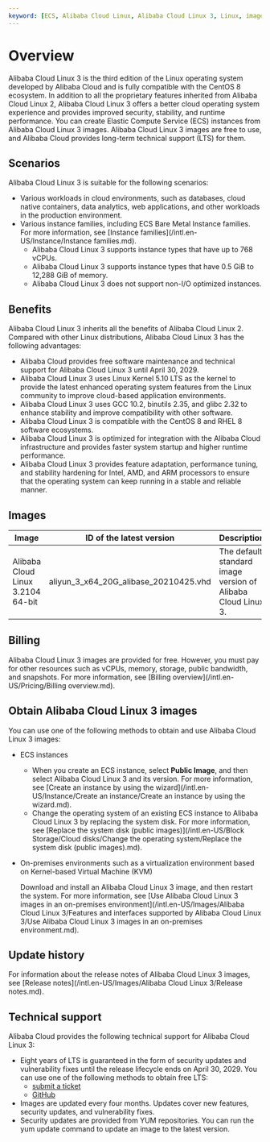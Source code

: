 ```yaml
---
keyword: [ECS, Alibaba Cloud Linux, Alibaba Cloud Linux 3, Linux, image, operating system]
---
```


# Overview

Alibaba Cloud Linux 3 is the third edition of the Linux operating system developed by Alibaba Cloud and is fully compatible with the CentOS 8 ecosystem. In addition to all the proprietary features inherited from Alibaba Cloud Linux 2, Alibaba Cloud Linux 3 offers a better cloud operating system experience and provides improved security, stability, and runtime performance. You can create Elastic Compute Service \(ECS\) instances from Alibaba Cloud Linux 3 images. Alibaba Cloud Linux 3 images are free to use, and Alibaba Cloud provides long-term technical support \(LTS\) for them.

## Scenarios

Alibaba Cloud Linux 3 is suitable for the following scenarios:

-   Various workloads in cloud environments, such as databases, cloud native containers, data analytics, web applications, and other workloads in the production environment.
-   Various instance families, including ECS Bare Metal Instance families. For more information, see [Instance families](/intl.en-US/Instance/Instance families.md).
    -   Alibaba Cloud Linux 3 supports instance types that have up to 768 vCPUs.
    -   Alibaba Cloud Linux 3 supports instance types that have 0.5 GiB to 12,288 GiB of memory.
    -   Alibaba Cloud Linux 3 does not support non-I/O optimized instances.

## Benefits

Alibaba Cloud Linux 3 inherits all the benefits of Alibaba Cloud Linux 2. Compared with other Linux distributions, Alibaba Cloud Linux 3 has the following advantages:

-   Alibaba Cloud provides free software maintenance and technical support for Alibaba Cloud Linux 3 until April 30, 2029.
-   Alibaba Cloud Linux 3 uses Linux Kernel 5.10 LTS as the kernel to provide the latest enhanced operating system features from the Linux community to improve cloud-based application environments.
-   Alibaba Cloud Linux 3 uses GCC 10.2, binutils 2.35, and glibc 2.32 to enhance stability and improve compatibility with other software.
-   Alibaba Cloud Linux 3 is compatible with the CentOS 8 and RHEL 8 software ecosystems.
-   Alibaba Cloud Linux 3 is optimized for integration with the Alibaba Cloud infrastructure and provides faster system startup and higher runtime performance.
-   Alibaba Cloud Linux 3 provides feature adaptation, performance tuning, and stability hardening for Intel, AMD, and ARM processors to ensure that the operating system can keep running in a stable and reliable manner.

## Images

|Image|ID of the latest version|Description|
|-----|------------------------|-----------|
|Alibaba Cloud Linux 3.2104 64-bit|aliyun\_3\_x64\_20G\_alibase\_20210425.vhd|The default standard image version of Alibaba Cloud Linux 3.|

## Billing

Alibaba Cloud Linux 3 images are provided for free. However, you must pay for other resources such as vCPUs, memory, storage, public bandwidth, and snapshots. For more information, see [Billing overview](/intl.en-US/Pricing/Billing overview.md).

## Obtain Alibaba Cloud Linux 3 images

You can use one of the following methods to obtain and use Alibaba Cloud Linux 3 images:

-   ECS instances
    -   When you create an ECS instance, select **Public Image**, and then select Alibaba Cloud Linux 3 and its version. For more information, see [Create an instance by using the wizard](/intl.en-US/Instance/Create an instance/Create an instance by using the wizard.md).
    -   Change the operating system of an existing ECS instance to Alibaba Cloud Linux 3 by replacing the system disk. For more information, see [Replace the system disk \(public images\)](/intl.en-US/Block Storage/Cloud disks/Change the operating system/Replace the system disk (public images).md).
-   On-premises environments such as a virtualization environment based on Kernel-based Virtual Machine \(KVM\)

    Download and install an Alibaba Cloud Linux 3 image, and then restart the system. For more information, see [Use Alibaba Cloud Linux 3 images in an on-premises environment](/intl.en-US/Images/Alibaba Cloud Linux 3/Features and interfaces supported by Alibaba Cloud Linux 3/Use Alibaba Cloud Linux 3 images in an on-premises environment.md).


## Update history

For information about the release notes of Alibaba Cloud Linux 3 images, see [Release notes](/intl.en-US/Images/Alibaba Cloud Linux 3/Release notes.md).

## Technical support

Alibaba Cloud provides the following technical support for Alibaba Cloud Linux 3:

-   Eight years of LTS is guaranteed in the form of security updates and vulnerability fixes until the release lifecycle ends on April 30, 2029. You can use one of the following methods to obtain free LTS:
    -   [submit a ticket](https://workorder-intl.console.aliyun.com/#/ticket/createIndex)
    -   [GitHub](https://alibaba.github.io/cloud-kernel/os.html?spm=5176.cnalinux.0.0.1f8323d1WpS5ZY&aly_as=32Di8ZOj)
-   Images are updated every four months. Updates cover new features, security updates, and vulnerability fixes.
-   Security updates are provided from YUM repositories. You can run the yum update command to update an image to the latest version.

